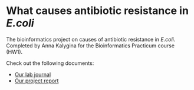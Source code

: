 # What causes antibiotic resistance in *E.coli*
The bioinformatics project on causes of antibiotic resistance in *E.coli*. 
Completed by Anna Kalygina for the Bioinformatics Practicum course (HW1).

Check out the following documents:
- [Our lab journal](/lab_journal.md)
- [Our project report](/project_report.md)

